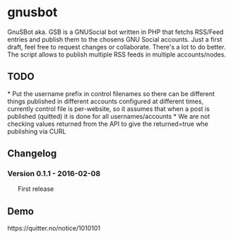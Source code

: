 # gnusbot
GnuSBot aka. GSB is a GNUSocial bot written in PHP that fetchs RSS/Feed entries and publish them to the chosens GNU Social accounts. Just a first draft, feel free to request changes or collaborate. There's a lot to do better.
<br />
    The script allows to publish multiple RSS feeds in multiple accounts/nodes.

<h2>TODO</h2>
* Put the username prefix in control filenames so there can be different things published in different accounts configured at different times, currently control file is per-website, so it assumes that when a post is published (quitted) it is done for all usernames/accounts
* We are not checking values returned from the API to give the returned=true whe publishing via CURL

<h2>Changelog</h2>
<h3>Version 0.1.1 - 2016-02-08</h3>
<ul class="task-list">
<li>First release</li>
</ul>

<h2>Demo</h2>
https://quitter.no/notice/1010101
